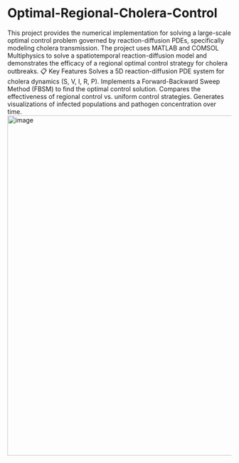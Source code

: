 # Optimal-Regional-Cholera-Control
This project provides the numerical implementation for solving a large-scale optimal control problem governed by reaction-diffusion PDEs, specifically modeling cholera transmission.
The project uses MATLAB and COMSOL Multiphysics to solve a spatiotemporal reaction-diffusion model and demonstrates the efficacy of a regional optimal control strategy for cholera outbreaks.
📋 Key Features
Solves a 5D reaction-diffusion PDE system for cholera dynamics (S, V, I, R, P).
Implements a Forward-Backward Sweep Method (FBSM) to find the optimal control solution.
Compares the effectiveness of regional control vs. uniform control strategies.
Generates visualizations of infected populations and pathogen concentration over time.
<img width="1779" height="764" alt="image" src="https://github.com/user-attachments/assets/8275f1e2-0fe3-4b44-bf53-0883720bacb7" />
